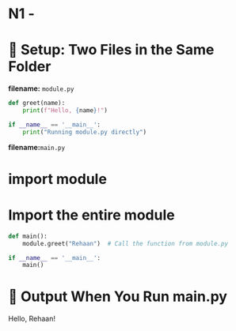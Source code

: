 # N1 -
# 🧩 Setup: Two Files in the Same Folder
**filename:** ``module.py``
```python
def greet(name):
    print(f"Hello, {name}!")

if __name__ == '__main__':
    print("Running module.py directly")
```

**filename:**``main.py``
# import module  
# Import the entire module
```python
def main():
    module.greet("Rehaan")  # Call the function from module.py

if __name__ == '__main__':
    main()
```


# 🧪 Output When You Run main.py
Hello, Rehaan!



